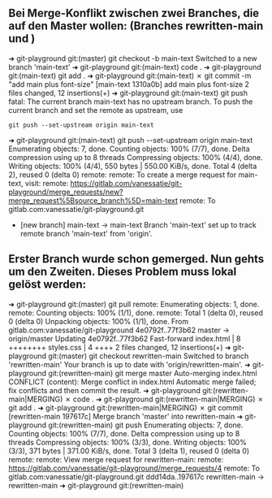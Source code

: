 ## Bei Merge-Konflikt zwischen zwei Branches, die auf den Master wollen: (Branches rewritten-main und )

➜ git-playground git:(master) git checkout -b main-text
Switched to a new branch 'main-text'
➜ git-playground git:(main-text) code .
➜ git-playground git:(main-text) git add .
➜ git-playground git:(main-text) ✗ git commit -m "add main plus font-size"
[main-text 1310a0b] add main plus font-size
2 files changed, 12 insertions(+)
➜ git-playground git:(main-text) git push
fatal: The current branch main-text has no upstream branch.
To push the current branch and set the remote as upstream, use

    git push --set-upstream origin main-text

➜ git-playground git:(main-text) git push --set-upstream origin main-text
Enumerating objects: 7, done.
Counting objects: 100% (7/7), done.
Delta compression using up to 8 threads
Compressing objects: 100% (4/4), done.
Writing objects: 100% (4/4), 550 bytes | 550.00 KiB/s, done.
Total 4 (delta 2), reused 0 (delta 0)
remote:
remote: To create a merge request for main-text, visit:
remote: https://gitlab.com/vanessatie/git-playground/merge_requests/new?merge_request%5Bsource_branch%5D=main-text
remote:
To gitlab.com:vanessatie/git-playground.git

- [new branch] main-text -> main-text
  Branch 'main-text' set up to track remote branch 'main-text' from 'origin'.

## Erster Branch wurde schon gemerged. Nun gehts um den Zweiten. Dieses Problem muss lokal gelöst werden:

➜ git-playground git:(master) git pull
remote: Enumerating objects: 1, done.
remote: Counting objects: 100% (1/1), done.
remote: Total 1 (delta 0), reused 0 (delta 0)
Unpacking objects: 100% (1/1), done.
From gitlab.com:vanessatie/git-playground
4e0792f..77f3b62 master -> origin/master
Updating 4e0792f..77f3b62
Fast-forward
index.html | 8 ++++++++
styles.css | 4 ++++
2 files changed, 12 insertions(+)
➜ git-playground git:(master) git checkout rewritten-main
Switched to branch 'rewritten-main'
Your branch is up to date with 'origin/rewritten-main'.
➜ git-playground git:(rewritten-main) git merge master
Auto-merging index.html
CONFLICT (content): Merge conflict in index.html
Automatic merge failed; fix conflicts and then commit the result.
➜ git-playground git:(rewritten-main|MERGING) ✗ code .
➜ git-playground git:(rewritten-main|MERGING) ✗ git add .
➜ git-playground git:(rewritten-main|MERGING) ✗ git commit
[rewritten-main 197617c] Merge branch 'master' into rewritten-main
➜ git-playground git:(rewritten-main) git push
Enumerating objects: 7, done.
Counting objects: 100% (7/7), done.
Delta compression using up to 8 threads
Compressing objects: 100% (3/3), done.
Writing objects: 100% (3/3), 371 bytes | 371.00 KiB/s, done.
Total 3 (delta 1), reused 0 (delta 0)
remote:
remote: View merge request for rewritten-main:
remote: https://gitlab.com/vanessatie/git-playground/merge_requests/4
remote:
To gitlab.com:vanessatie/git-playground.git
ddd14da..197617c rewritten-main -> rewritten-main
➜ git-playground git:(rewritten-main)
